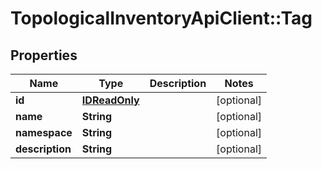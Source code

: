 # TopologicalInventoryApiClient::Tag

## Properties
Name | Type | Description | Notes
------------ | ------------- | ------------- | -------------
**id** | [**IDReadOnly**](IDReadOnly.md) |  | [optional] 
**name** | **String** |  | [optional] 
**namespace** | **String** |  | [optional] 
**description** | **String** |  | [optional] 


